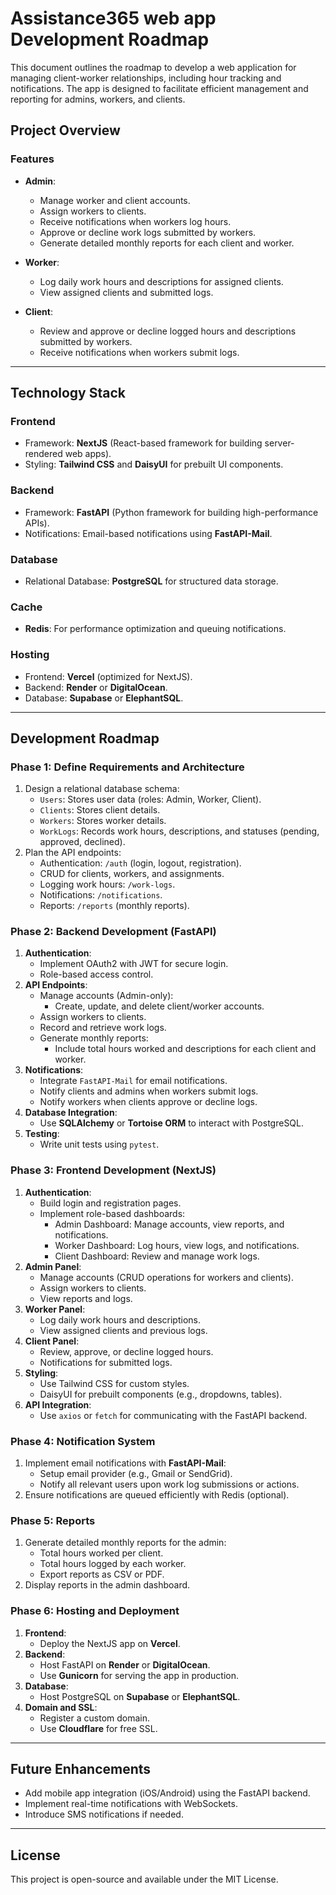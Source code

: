 # Assistance365 web app Development Roadmap

This document outlines the roadmap to develop a web application for managing client-worker relationships, including hour tracking and notifications. The app is designed to facilitate efficient management and reporting for admins, workers, and clients.

## Project Overview

### **Features**
- **Admin**:
  - Manage worker and client accounts.
  - Assign workers to clients.
  - Receive notifications when workers log hours.
  - Approve or decline work logs submitted by workers.
  - Generate detailed monthly reports for each client and worker.

- **Worker**:
  - Log daily work hours and descriptions for assigned clients.
  - View assigned clients and submitted logs.
  
- **Client**:
  - Review and approve or decline logged hours and descriptions submitted by workers.
  - Receive notifications when workers submit logs.

---

## Technology Stack

### **Frontend**
- Framework: **NextJS** (React-based framework for building server-rendered web apps).
- Styling: **Tailwind CSS** and **DaisyUI** for prebuilt UI components.

### **Backend**
- Framework: **FastAPI** (Python framework for building high-performance APIs).
- Notifications: Email-based notifications using **FastAPI-Mail**.

### **Database**
- Relational Database: **PostgreSQL** for structured data storage.

### **Cache**
- **Redis**: For performance optimization and queuing notifications.

### **Hosting**
- Frontend: **Vercel** (optimized for NextJS).
- Backend: **Render** or **DigitalOcean**.
- Database: **Supabase** or **ElephantSQL**.

---

## Development Roadmap

### **Phase 1: Define Requirements and Architecture**
1. Design a relational database schema:
   - `Users`: Stores user data (roles: Admin, Worker, Client).
   - `Clients`: Stores client details.
   - `Workers`: Stores worker details.
   - `WorkLogs`: Records work hours, descriptions, and statuses (pending, approved, declined).
2. Plan the API endpoints:
   - Authentication: `/auth` (login, logout, registration).
   - CRUD for clients, workers, and assignments.
   - Logging work hours: `/work-logs`.
   - Notifications: `/notifications`.
   - Reports: `/reports` (monthly reports).

### **Phase 2: Backend Development (FastAPI)**
1. **Authentication**:
   - Implement OAuth2 with JWT for secure login.
   - Role-based access control.
2. **API Endpoints**:
   - Manage accounts (Admin-only):
     - Create, update, and delete client/worker accounts.
   - Assign workers to clients.
   - Record and retrieve work logs.
   - Generate monthly reports:
     - Include total hours worked and descriptions for each client and worker.
3. **Notifications**:
   - Integrate `FastAPI-Mail` for email notifications.
   - Notify clients and admins when workers submit logs.
   - Notify workers when clients approve or decline logs.
4. **Database Integration**:
   - Use **SQLAlchemy** or **Tortoise ORM** to interact with PostgreSQL.
5. **Testing**:
   - Write unit tests using `pytest`.

### **Phase 3: Frontend Development (NextJS)**
1. **Authentication**:
   - Build login and registration pages.
   - Implement role-based dashboards:
     - Admin Dashboard: Manage accounts, view reports, and notifications.
     - Worker Dashboard: Log hours, view logs, and notifications.
     - Client Dashboard: Review and manage work logs.
2. **Admin Panel**:
   - Manage accounts (CRUD operations for workers and clients).
   - Assign workers to clients.
   - View reports and logs.
3. **Worker Panel**:
   - Log daily work hours and descriptions.
   - View assigned clients and previous logs.
4. **Client Panel**:
   - Review, approve, or decline logged hours.
   - Notifications for submitted logs.
5. **Styling**:
   - Use Tailwind CSS for custom styles.
   - DaisyUI for prebuilt components (e.g., dropdowns, tables).
6. **API Integration**:
   - Use `axios` or `fetch` for communicating with the FastAPI backend.

### **Phase 4: Notification System**
1. Implement email notifications with **FastAPI-Mail**:
   - Setup email provider (e.g., Gmail or SendGrid).
   - Notify all relevant users upon work log submissions or actions.
2. Ensure notifications are queued efficiently with Redis (optional).

### **Phase 5: Reports**
1. Generate detailed monthly reports for the admin:
   - Total hours worked per client.
   - Total hours logged by each worker.
   - Export reports as CSV or PDF.
2. Display reports in the admin dashboard.

### **Phase 6: Hosting and Deployment**
1. **Frontend**:
   - Deploy the NextJS app on **Vercel**.
2. **Backend**:
   - Host FastAPI on **Render** or **DigitalOcean**.
   - Use **Gunicorn** for serving the app in production.
3. **Database**:
   - Host PostgreSQL on **Supabase** or **ElephantSQL**.
4. **Domain and SSL**:
   - Register a custom domain.
   - Use **Cloudflare** for free SSL.

---

## Future Enhancements
- Add mobile app integration (iOS/Android) using the FastAPI backend.
- Implement real-time notifications with WebSockets.
- Introduce SMS notifications if needed.

---

## License
This project is open-source and available under the MIT License.
